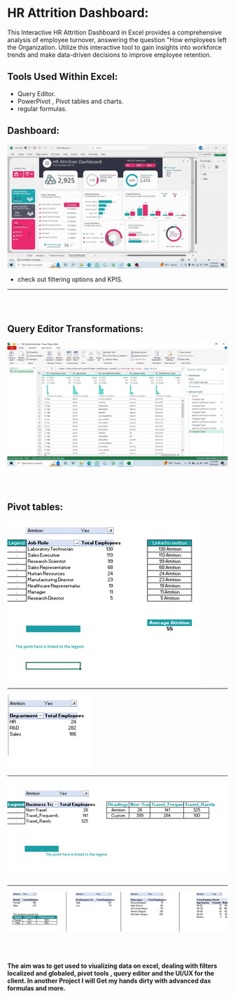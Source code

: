 # HR Attrition Dashboard: 
This Interactive HR Attrition Dashboard in Excel provides a comprehensive analysis of employee turnover, answering the question "How employees left the Organization. Utilize this interactive tool to gain insights into workforce trends and make data-driven decisions to improve employee retention.

## Tools Used Within Excel:
  * Query Editor.
  * PowerPivot , Pivot tables and charts.
  * regular formulas.

## Dashboard: 
 ![Dashboard](https://github.com/Waleed-Altaher/HR-Attrition-Excel-dashboard/blob/main/Project%20Screenshots/Gif%20Dashboard.gif)
  
 - check out filtering options and KPIS.

--------------------------------------------------
<br/><br/>

## Query Editor Transformations: 
![Query](https://github.com/Waleed-Altaher/HR-Attrition-Excel-dashboard/blob/main/Project%20Screenshots/QueryEditor%20transformations.png)

<br/><br/> 

## Pivot tables: 
![Pivot](https://github.com/Waleed-Altaher/HR-Attrition-Excel-dashboard/blob/main/Project%20Screenshots/Pivot%20table%202.png)
*** 
![Pivot](https://github.com/Waleed-Altaher/HR-Attrition-Excel-dashboard/blob/main/Project%20Screenshots/Pivot%20table.png)
***
![Pivot](https://github.com/Waleed-Altaher/HR-Attrition-Excel-dashboard/blob/main/Project%20Screenshots/pivot3.png)
***
![Pivot](https://github.com/Waleed-Altaher/HR-Attrition-Excel-dashboard/blob/main/Project%20Screenshots/pivots.png) 

<br/><br/>

#### The aim was to get used to viualizing data on excel, dealing with filters localized and globaled, pivot tools , query editor and the UI/UX for the client. In another Project I will Get my hands dirty with advanced dax formulas and more.

